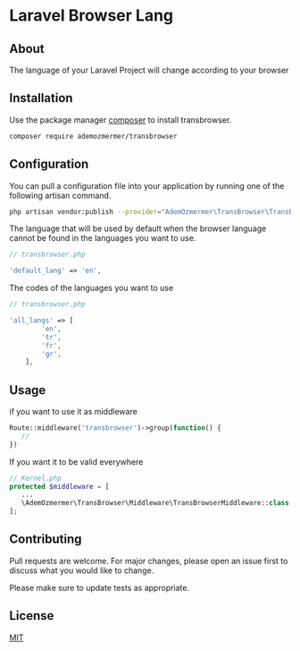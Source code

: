 # Laravel Browser Lang

## About

The language of your Laravel Project will change according to your browser

## Installation

Use the package manager [composer](https://getcomposer.org/download/) to install transbrowser.

```bash
composer require ademozmermer/transbrowser
```

## Configuration
You can pull a configuration file into your application by running one of the following artisan command.

```bash
php artisan vendor:publish --provider="AdemOzmermer\TransBrowser\TransBrowserServiceProvider"
```

The language that will be used by default when the browser language cannot be found in the languages ​​you want to use.

```php
// transbrowser.php

'default_lang' => 'en',
```

The codes of the languages ​​you want to use

```php
// transbrowser.php

'all_langs' => [
        'en',
        'tr',
        'fr',
        'gr',
    ],
```

## Usage
if you want to use it as middleware

```php
Route::middleware('transbrowser')->group(function() {
   //
})
```
If you want it to be valid everywhere

```php
// Kernel.php
protected $middleware = [
   ...
   \AdemOzmermer\TransBrowser\Middleware\TransBrowserMiddleware::class
];
```

## Contributing
Pull requests are welcome. For major changes, please open an issue first to discuss what you would like to change.

Please make sure to update tests as appropriate.

## License
[MIT](https://choosealicense.com/licenses/mit/)
